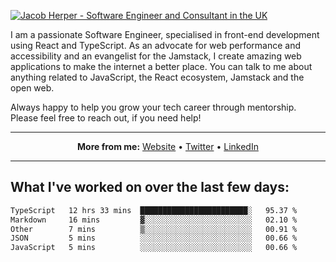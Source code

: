 [![Jacob Herper - Software Engineer and Consultant in the UK](https://res.cloudinary.com/jacobherper/image/upload/v1641506277/gh-image.png)](https://jacobherper.com/)

I am a passionate Software Engineer, specialised in front-end development using React and TypeScript. As an advocate for web performance and accessibility and an evangelist for the Jamstack, I create amazing web applications to make the internet a better place. You can talk to me about anything related to JavaScript, the React ecosystem, Jamstack and the open web.

Always happy to help you grow your tech career through mentorship. Please feel free to reach out, if you need help!

---

<p align="center">
  <strong>More from me:</strong> 
  <a href="https://jacobherper.com/">Website</a> •
  <a href="https://twitter.com/intent/follow?screen_name=jakeherp&tw_p=followbutton">Twitter</a> •
  <a href="https://www.linkedin.com/in/jacobherper/">LinkedIn</a>
</p>

---

## What I've worked on over the last few days:

<!--START_SECTION:waka-->

```txt
TypeScript   12 hrs 33 mins  ████████████████████████░   95.37 %
Markdown     16 mins         ▓░░░░░░░░░░░░░░░░░░░░░░░░   02.10 %
Other        7 mins          ▒░░░░░░░░░░░░░░░░░░░░░░░░   00.91 %
JSON         5 mins          ░░░░░░░░░░░░░░░░░░░░░░░░░   00.66 %
JavaScript   5 mins          ░░░░░░░░░░░░░░░░░░░░░░░░░   00.66 %
```

<!--END_SECTION:waka-->
